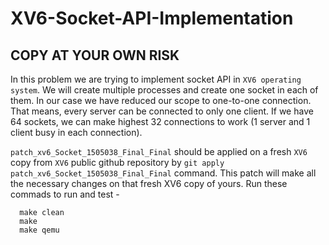 # XV6-Socket-API-Implementation
## COPY AT YOUR OWN RISK
In this problem we are trying to implement socket API in ```XV6 operating system```. We will create multiple processes and create one socket in each of them. In our case we have reduced our scope to one-to-one connection. That means, every server can be connected to only one client. If we have 64 sockets, we can make highest 32 connections to work (1 server and 1 client busy in each connection). 

```patch_xv6_Socket_1505038_Final_Final``` should be applied on a fresh ```XV6``` copy from ```XV6``` public github repository  by ```git apply patch_xv6_Socket_1505038_Final_Final``` command. This patch will make all the necessary changes on that fresh XV6 copy of yours. Run these commads to run and test - 
```
  make clean
  make
  make qemu
```

